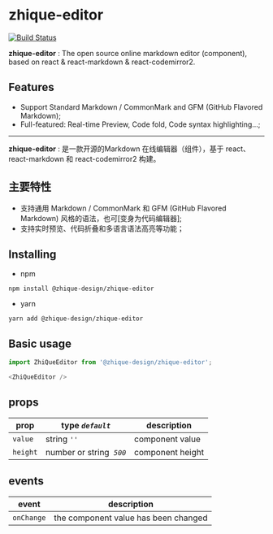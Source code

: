 zhique-editor
======================

[![Build Status](https://www.travis-ci.org/zhique-design/zhique-editor.svg?branch=master)](https://www.travis-ci.org/zhique-design/zhique-editor)

**zhique-editor** : The open source online markdown editor (component), based on react & react-markdown & react-codemirror2.

## Features

- Support Standard Markdown / CommonMark and GFM (GitHub Flavored Markdown);
- Full-featured: Real-time Preview, Code fold, Code syntax highlighting...;

--------

**zhique-editor** : 是一款开源的Markdown 在线编辑器（组件），基于 react、react-markdown 和 react-codemirror2 构建。

## 主要特性

- 支持通用 Markdown / CommonMark 和 GFM (GitHub Flavored Markdown) 风格的语法，也可[变身为代码编辑器];
- 支持实时预览、代码折叠和多语言语法高亮等功能；

## Installing

- npm

```
npm install @zhique-design/zhique-editor
```

- yarn

```
yarn add @zhique-design/zhique-editor
```

## Basic usage

```typescript jsx
import ZhiQueEditor from '@zhique-design/zhique-editor';

<ZhiQueEditor />
```

## props

| prop     | type&nbsp;*`default`*              | description      |
|----------|------------------------------------|------------------|
| `value`  | string&nbsp;*`''`*                 | component value  |
| `height` | number or string &nbsp;*`500`*     | component height |

## events

| event      | description                           |
|------------|---------------------------------------|
| `onChange` | the component value has been changed  |
